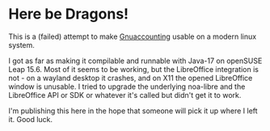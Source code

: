 # Here be Dragons!

This is a (failed) attempt to make [Gnuaccounting](https://www.gnuaccounting.org/) usable on a modern linux system.

I got as far as making it compilable and runnable with Java-17 on openSUSE Leap 15.6. Most of it seems to be working, but the LibreOffice integration is not - on a wayland desktop it crashes, and on X11 the opened LibreOffice window is unusable. I tried to upgrade the underlying noa-libre and the LibreOffice API or SDK or whatever it's called but didn't get it to work.

I'm publishing this here in the hope that someone will pick it up where I left it. Good luck.
